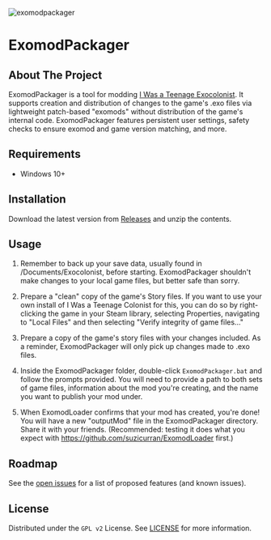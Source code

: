 ![exomodpackager](https://user-images.githubusercontent.com/8042502/191385388-e739fd91-eec4-44f5-9073-83becf0b5384.png)


# ExomodPackager

## About The Project

ExomodPackager is a tool for modding [I Was a Teenage Exocolonist](http://exocolonist.com/). It supports creation and distribution of changes to the game's .exo files via lightweight patch-based "exomods" without distribution of the game's internal code. ExomodPackager features persistent user settings, safety checks to ensure exomod and game version matching, and more.

## Requirements

- Windows 10+

## Installation

Download the latest version from [Releases](https://github.com/suzicurran/ExomodPackager/releases) and unzip the contents.

## Usage

1. Remember to back up your save data, usually found in /Documents/Exocolonist, before starting. ExomodPackager shouldn't make changes to your local game files, but better safe than sorry.

2. Prepare a "clean" copy of the game's Story files. If you want to use your own install of I Was a Teenage Colonist for this, you can do so by right-clicking the game in your Steam library, selecting Properties, navigating to "Local Files" and then selecting "Verify integrity of game files..."

3. Prepare a copy of the game's story files with your changes included. As a reminder, ExomodPackager will only pick up changes made to .exo files.

4. Inside the ExomodPackager folder, double-click `ExomodPackager.bat` and follow the prompts provided. You will need to provide a path to both sets of game files, information about the mod you're creating, and the name you want to publish your mod under.

5. When ExomodLoader confirms that your mod has created, you're done! You will have a new "outputMod" file in the ExomodPackager directory. Share it with your friends. (Recommended: testing it does what you expect with https://github.com/suzicurran/ExomodLoader first.)

## Roadmap

See the [open issues](https://github.com/suzicurran/exomodpackager/issues) for a list of proposed features (and known issues).

## License

Distributed under the `GPL v2` License. See [LICENSE](https://github.com/suzicurran/exomodpackager/blob/main/LICENSE) for more information.
